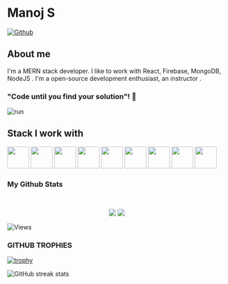 # Manoj S

[![Github](https://img.shields.io/github/followers/Manoj977?label=Follow&style=social)](https://github.com/Manoj977)


## About me 
I'm a MERN stack developer. I like to work with React, Firebase, MongoDB, NodeJS . 
I'm a open-source development enthusiast, an instructor .


### "Code until you find your solution"! 👋
![run](https://media0.giphy.com/media/WfwzZpfH8Ejra/giphy.gif)

## Stack I work with
<code><img height="50" src="https://www.vectorlogo.zone/logos/reactjs/reactjs-ar21.svg"></code>
<code><img height="50" src="https://www.vectorlogo.zone/logos/firebase/firebase-ar21.svg"></code>
<code><img height="50" src="https://www.vectorlogo.zone/logos/expressjs/expressjs-ar21.svg"></code>
<code><img height="50" src="https://www.vectorlogo.zone/logos/nodejs/nodejs-horizontal.svg"></code>
<code><img height="50" src="https://www.vectorlogo.zone/logos/mongodb/mongodb-ar21.svg"></code>
<code><img height="50" src="https://www.vectorlogo.zone/logos/getbootstrap/getbootstrap-ar21.svg"></code>
<code><img height="50" src="https://www.vectorlogo.zone/logos/babeljs/babeljs-ar21.svg"></code>
<code><img height="50" src="https://www.vectorlogo.zone/logos/github/github-ar21.svg"></code>
<code><img height="50" src="https://www.vectorlogo.zone/logos/getpostman/getpostman-ar21.svg"></code>


### My Github Stats

<br>

<p align = "center">
  <img src = "https://github-readme-stats.vercel.app/api?username=Manoj977&show_icons=true&theme=tokyonight&line_height=27">
  <img src = "https://github-readme-stats.vercel.app/api/top-langs/?username=Manoj977&hide=css,java,html&theme=tokyonight">
</p>

<p align="left"> <img src="https://komarev.com/ghpvc/?username=Manoj977" alt="Views" /> </p>

### GITHUB TROPHIES

[![trophy](https://github-profile-trophy.vercel.app/?username=Manoj977)](https://github.com/ryo-ma/github-profile-trophy)<br>

![GitHub streak stats](https://github-readme-streak-stats.herokuapp.com/?user=Manoj977)  

